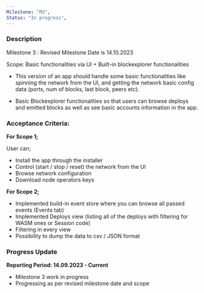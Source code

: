 ```yaml
---
Milestone: "M3",
Status: "In progress",
---
```

<!--lang:en--> 
### Description

Milestone 3 : Revised Milestone Date is 14.10.2023

Scope: Basic functionalities via UI + Built-in blockexplorer functionalities

- This version of an app should handle some basic functionalities like spinning the network from the UI, and getting the network basic config data (ports, num of blocks, last block, peers etc).

- Basic Blockexplorer functionalities so that users can browse deploys and emitted blocks as well as see basic accounts information in the app.

### Acceptance Criteria:

**For Scope 1;**

User can;
- Install the app through the installer
- Control (start / stop / reset) the network from the UI
- Browse network configuration
- Download node operators keys

**For Scope 2;**

- Implemented build-in event store where you can browse all passed events (Events tab)
- Implemented Deploys view (listing all of the deploys with filtering for WASM ones or Session code)
- Filtering in every view
- Possibility to dump the data to csv / JSON format


### Progress Update

**Reporting Period: 14.09.2023 - Current**
- Milestone 3 work in progress
- Progressing as per revised milestone date and scope 